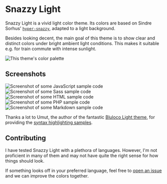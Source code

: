# Snazzy Light

Snazzy Light is a vivid light color theme. Its colors are based on Sindre Sorhus' [`hyper-snazzy`](https://github.com/sindresorhus/hyper-snazzy), adapted to a light background.

Besides looking decent, the main goal of this theme is to show clear and distinct colors under bright ambient light conditions. This makes it suitable e.g. for train commute with intense sunlight.

![This theme's color palette](https://raw.githubusercontent.com/loilo/vscode-snazzy-light/master/color-palette.png)

## Screenshots

![Screenshot of some JavaScript sample code](https://raw.githubusercontent.com/loilo/vscode-snazzy-light/master/screenshots/javascript.png)
![Screenshot of some Sass sample code](https://raw.githubusercontent.com/loilo/vscode-snazzy-light/master/screenshots/scss.png)
![Screenshot of some HTML sample code](https://raw.githubusercontent.com/loilo/vscode-snazzy-light/master/screenshots/html.png)
![Screenshot of some PHP sample code](https://raw.githubusercontent.com/loilo/vscode-snazzy-light/master/screenshots/php.png)
![Screenshot of some Markdown sample code](https://raw.githubusercontent.com/loilo/vscode-snazzy-light/master/screenshots/markdown.png)

Thanks a lot to Umut, the author of the fantastic [Bluloco Light theme](https://marketplace.visualstudio.com/items?itemName=uloco.theme-bluloco-light), for providing the [syntax highlighting samples](https://github.com/uloco/syntax-highlighting-samples).

## Contributing

I have tested Snazzy Light with a plethora of languages. However, I'm not proficient in many of them and may not have quite the right sense for how things should look.

If something looks off in your preferred language, feel free to [open an issue](https://github.com/loilo/vscode-snazzy-light/issues) and we can improve the colors together.
